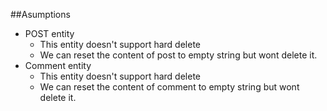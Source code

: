 ##Asumptions
* POST entity
  * This entity doesn't support hard delete
  * We can reset the content of post to empty string but wont delete it.
* Comment entity
  * This entity doesn't support hard delete
  * We can reset the content of comment to empty string but wont delete it.